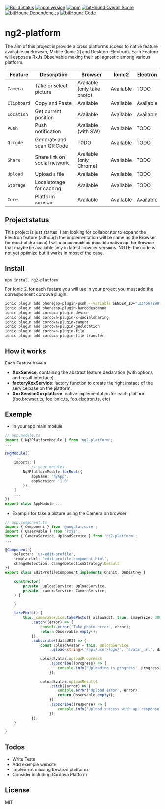 [![Build Status](https://travis-ci.org/thomasgazzoni/ng2-platform.svg?branch=master)](https://travis-ci.org/thomasgazzoni/ng2-platform)
[![npm version](https://badge.fury.io/js/ng2-platform.svg)](https://badge.fury.io/js/ng2-platform)
[![npm](https://img.shields.io/npm/dm/ng2-platform.svg)](https://www.npmjs.com/package/ng2-platform)
[![bitHound Overall Score](https://www.bithound.io/github/thomasgazzoni/ng2-platform/badges/score.svg)](https://www.bithound.io/github/thomasgazzoni/ng2-platform)
[![bitHound Dependencies](https://www.bithound.io/github/thomasgazzoni/ng2-platform/badges/dependencies.svg)](https://www.bithound.io/github/thomasgazzoni/ng2-platform/master/dependencies/npm)
[![bitHound Code](https://www.bithound.io/github/thomasgazzoni/ng2-platform/badges/code.svg)](https://www.bithound.io/github/thomasgazzoni/ng2-platform)

# ng2-platform

The aim of this project is provide a cross platforms access to native feature available on Browser, Mobile (Ionic 2) and Desktop (Electron).
Each Feature will espose a RxJs Observable making their api agnostic among various platform.

| Feature | Description | Browser | Ionic2 | Electron |
| --- | --- | --- | --- | --- |
| `Camera` | Take or select picture | Available (only take photo) | Available | TODO
| `Clipboard` | Copy and Paste | Available | Available | Available
| `Location` | Get current position | Available | Available | Available
| `Push` | Push notification | Available (with SW) | Available | TODO
| `Qrcode` | Generate and scan QR Code | TODO | Available | TODO
| `Share` | Share link on social network | Available (only Chrome) | Available | TODO
| `Upload` | Upload a file | Available | Available | TODO
| `Storage` | Localstorage for caching | Available | Available | TODO
| `Core` | Platform service | Available | Available | Available

## Project status
This project is just started, I am looking for collaborator to expand the Electron feature (although the implementation will be same as the Browser for most of the case)
I will use as much as possible native api for Browser that maybe be available only in latest browser versions.
NOTE: the code is not yet optimize but it works in most of the case.

## Install
```sh
npm install ng2-platform
```

For Ionic 2, for each feature you will use in your project you must add the correspondent cordova plugin.
```sh
ionic plugin add phonegap-plugin-push --variable SENDER_ID="1234567890"
ionic plugin add phonegap-plugin-barcodescanne
ionic plugin add cordova-plugin-device
ionic plugin add cordova-plugin-x-socialsharing
ionic plugin add cordova-plugin-camera
ionic plugin add cordova-plugin-geolocation
ionic plugin add cordova-plugin-file
ionic plugin add cordova-plugin-file-transfer
```

## How it works
Each Feature have a:
 - **XxxService**: containing the abstract feature declaration (with options and result interface)
 - **factoryXxxService**: factory function to create the right instace of the service base on the platform.
 - **XxxServiceXxxplatform**: native implementation for each platform (foo.browser.ts, foo.ionic.ts, foo.electron.ts, etc)

## Exemple

 - In your app main module
```ts
// app.module.ts
import { Ng2PlatformModule } from 'ng2-platform';
...

@NgModule({
    ...
    imports: [
        ... // your modules
        Ng2PlatformModule.forRoot({
            appName: 'MyApp',
            appVersion: '1.0'
        }),
    ]
    ...
})
export class AppModule ...
```

 - Example for take a picture using the Camera on browser
```ts
// app.component.ts
import { Component } from '@angular/core';
import { Observable } from 'rxjs';
import { CameraService, UploadService } from 'ng2-platform';
...

@Component({
    selector: 'us-edit-profile',
    templateUrl: 'edit-profile.component.html',
    changeDetection: ChangeDetectionStrategy.Default
})
export class EditProfileComponent implements OnInit, OnDestroy {

    constructor(
        private _uploadService: UploadService,
        private _cameraService: CameraService,
    ) {

    }

    takePhoto() {
        this._cameraService.takePhoto({ allowEdit: true, imageSize: 300 })
            .catch((error) => {
                console.error('Take photo error', error);
                return Observable.empty();
            })
            .subscribe((dataURI) => {
                const uploadAvatar = this._uploadService
                    .upload<string>('/api/user/logo/', 'avatar_url', dataURI);

                uploadAvatar.uploadProgress$
                    .subscribe((progress) => {
                        console.info('Uploading in progress', progress);
                    });

                uploadAvatar.uploadResult$
                    .catch((error) => {
                        console.error('Upload error', error);
                        return Observable.empty();
                    })
                    .subscribe((response) => {
                        console.info('Upload success with api response', response);
                    });
            });
    }

}

```

##  Todos
 - Write Tests
 - Add exemple website
 - Implement missing Electron platforms
 - Consider including Cordova Platform

License
----

MIT

[//]: # (These are reference links used in the body of this note and get stripped out when the markdown processor does its job. There is no need to format nicely because it shouldn't be seen. Thanks SO - http://stackoverflow.com/questions/4823468/store-comments-in-markdown-syntax)

   [AngularJS]: <http://angular.io>
   [Typecript]: <http://typscriptlang.org>
   [Ionic2]: <http://ionicframework.com>
